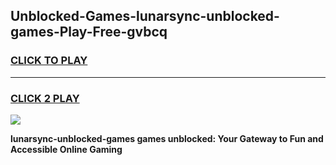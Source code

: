 
## Unblocked-Games-lunarsync-unblocked-games-Play-Free-gvbcq
<h3>
<a href="https://premium76.site?title=lunarsync-unblocked-games&ref=19M">CLICK TO PLAY</a></h3>
<hr>

<h3>
<a href="https://premium76.site?title=lunarsync-unblocked-games&ref=19M">CLICK 2 PLAY</a>
  
</h3>

<a href="https://premium76.site?title=lunarsync-unblocked-games&ref=19M"><img src="https://clearcache.store/games.png"></a>


**lunarsync-unblocked-games games unblocked: Your Gateway to Fun and Accessible Online Gaming**
